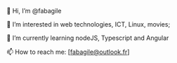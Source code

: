 👋 Hi, I’m @fabagile

👀 I’m interested in web technologies, ICT, Linux, movies;

🌱 I’m currently learning nodeJS, Typescript and Angular
<!--- 
💞️ I’m looking to collaborate on ...
--->

📫 How to reach me: [fabagile@outlook.fr]

<!---
fabagile/fabagile is a ✨ special ✨ repository because its `README.md` (this file) appears on your GitHub profile.
You can click the Preview link to take a look at your changes.
--->

